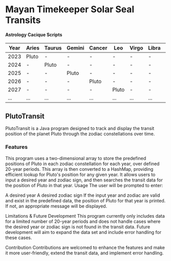 # Mayan Timekeeper Solar Seal Transits

#### Astrology Cacique Scripts

>
>

| Year  | Aries | Taurus | Gemini | Cancer | Leo | Virgo | Libra | Scorpio | Sagittarius | Capricorn | Aquarius | Pisces |
| ----- | ----- | ------ | ------ | ------ | --- | ----- | ----- | ------- | ----------- | --------- | -------- | ------ |
| 2023  | Pluto | - | - | - | - | - | - | - | - | - | - | - |
| 2024  | - | Pluto | - | - | - | - | - | - | - | - | - | - |
| 2025  | - | - | Pluto | - | - | - | - | - | - | - | - | - |
| 2026  | - | - | - | Pluto | - | - | - | - | - | - | - | - |
| 2027  | - | - | - | - | Pluto | - | - | - | - | - | - | - |
| ...   | ... | ... | ... | ... | ... | ... | ... | ... | ... | ... | ... | ... |



## PlutoTransit
PlutoTransit is a Java program designed to track and display the transit position of the planet Pluto through the zodiac constellations over time.

### Features
This program uses a two-dimensional array to store the predefined positions of Pluto in each zodiac constellation for each year, over defined 20-year periods. This array is then converted to a HashMap, providing efficient lookup for Pluto's position for any given year.
It allows users to input a desired year and zodiac sign, and then searches the transit data for the position of Pluto in that year.
Usage
The user will be prompted to enter:

A desired year
A desired zodiac sign
If the input year and zodiac are valid and exist in the predefined data, the position of Pluto for that year is printed. If not, an appropriate message will be displayed.

Limitations & Future Development
This program currently only includes data for a limited number of 20-year periods and does not handle cases where the desired year or zodiac sign is not found in the transit data. Future development will aim to expand the data set and include error handling for these cases.

Contribution
Contributions are welcomed to enhance the features and make it more user-friendly, extend the transit data, and implement error handling.
